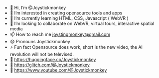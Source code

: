 - 👋 Hi, I’m @Joystickmonkey
- 👀 I’m interested in creating opensource tools and apps
- 🌱 I’m currently learning HTML, CSS, Javascript ( WebVR )
- 💞️ I’m looking to collaborate on WebVR, virtual tours, interactive spatial media
- 📫 How to reach me joystingmonkey@gmail.com
- 😄 Pronouns Joystickmonkey
- ⚡ Fun fact Opensource does work, short is the new video, the AI revolution will not be televised. 
- :hamburger: https://huggingface.co/Joystickmonkey
- :fries: https://glitch.com/@Joystickmonkey
- :pizza: https://www.youtube.com/@Joystickmonkey

<!---
Joystickmonkey/Joystickmonkey is a ✨ spatial ✨ repository because its `README.md` (this file) appears on your GitHub profile.
You can click the Preview link to take a look at your changes.
--->
